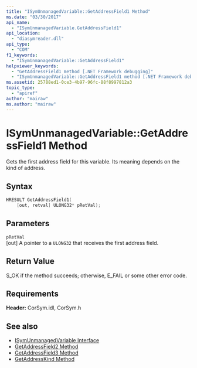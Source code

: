 ```yaml
---
title: "ISymUnmanagedVariable::GetAddressField1 Method"
ms.date: "03/30/2017"
api_name: 
  - "ISymUnmanagedVariable.GetAddressField1"
api_location: 
  - "diasymreader.dll"
api_type: 
  - "COM"
f1_keywords: 
  - "ISymUnmanagedVariable::GetAddressField1"
helpviewer_keywords: 
  - "GetAddressField1 method [.NET Framework debugging]"
  - "ISymUnmanagedVariable::GetAddressField1 method [.NET Framework debugging]"
ms.assetid: 25788ed1-0ce3-4b97-96fc-88f8997812a3
topic_type: 
  - "apiref"
author: "mairaw"
ms.author: "mairaw"
---
```

# ISymUnmanagedVariable::GetAddressField1 Method
Gets the first address field for this variable. Its meaning depends on the kind of address.  
  
## Syntax  
  
```cpp  
HRESULT GetAddressField1(  
    [out, retval] ULONG32* pRetVal);  
```  
  
## Parameters  
 `pRetVal`  
 [out] A pointer to a `ULONG32` that receives the first address field.  
  
## Return Value  
 S_OK if the method succeeds; otherwise, E_FAIL or some other error code.  
  
## Requirements  
 **Header:** CorSym.idl, CorSym.h  
  
## See also

- [ISymUnmanagedVariable Interface](../../../../docs/framework/unmanaged-api/diagnostics/isymunmanagedvariable-interface.md)
- [GetAddressField2 Method](../../../../docs/framework/unmanaged-api/diagnostics/isymunmanagedvariable-getaddressfield2-method.md)
- [GetAddressField3 Method](../../../../docs/framework/unmanaged-api/diagnostics/isymunmanagedvariable-getaddressfield3-method.md)
- [GetAddressKind Method](../../../../docs/framework/unmanaged-api/diagnostics/isymunmanagedvariable-getaddresskind-method.md)

